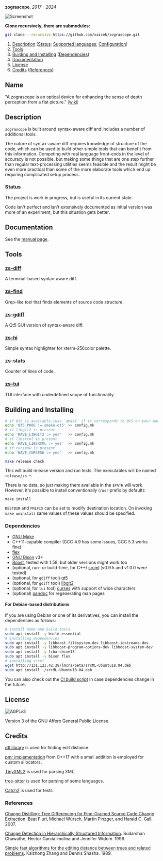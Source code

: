 **zograscope**, _2017 - 2024_

![Screenshot](data/examples/c/screenshot.png)

**Clone recursively, there are submodules:**

```bash
git clone --recursive https://github.com/xaizek/zograscope.git
```

1. [Description](#description) ([Status](#status);
                                [Supported languages](#supported-languages);
                                [Configuration](#configuration))
2. [Tools](#tools)
3. [Building and Installing](#building-and-installing)
   ([Dependencies](#dependencies))
4. [Documentation](#documentation)
5. [License](#license)
6. [Credits](#credits)
   ([References](#references))

## Name ##

"A zograscope is an optical device for enhancing the sense of depth perception
from a flat picture." ([wiki][wiki-zograscope])

## Description ##

`zograscope` is built around syntax-aware diff and includes a number of
additional tools.

The nature of syntax-aware diff requires knowledge of structure of the code,
which can be used to build other simple tools that can benefit from this
information.  Competing with real language front-ends in the level of accuracy
is not possible, but making some things that are one step further than regular
text-processing utilities seems feasible and the result might be even more
practical than some of the more elaborate tools which end up requiring
complicated setup process.

### Status ###

The project is work in progress, but is useful in its current state.

Code isn't perfect and isn't extensively documented as initial version was more
of an experiment, but this situation gets better.

## Documentation ##

See the [manual page](./docs/zograscope.md).

## Tools ##

### [zs-diff](tools/diff/README.md) ###

A terminal-based syntax-aware diff.

### [zs-find](tools/find/README.md) ###

Grep-like tool that finds elements of source code structure.

### [zs-gdiff](tools/gdiff/README.md) ###

A Qt5 GUI version of syntax-aware diff.

### [zs-hi](tools/hi/README.md) ###

Simple syntax highlighter for xterm-256color palette.

### [zs-stats](tools/stats/README.md) ###

Counter of lines of code.

### [zs-tui](tools/tui/README.md) ###

TUI interface with underdefined scope of functionality.

## Building and Installing ##

```bash
# if Qt5 is available (use `qmake` if it corresponds to Qt5 on your machine)
echo 'QT5_PROG := qmake-qt5' >> config.mk
# if libgit2 is present
echo 'HAVE_LIBGIT2 := yes'   >> config.mk
# if libsrcml is present
echo 'HAVE_LIBSRCML := yes'  >> config.mk
# if cursesw is present
echo 'HAVE_CURSESW := yes'   >> config.mk

make release check
```

This will build release version and run tests.  The executables will be named
`release/zs-*`.

There is no data, so just making them available in the `$PATH` will work.
However, it's possible to install conventionally (`/usr` prefix by default):

```
make install
```

`DESTDIR` and `PREFIX` can be set to modify destination location.  On invoking
`make uninstall` same values of these values should be specified.

### Dependencies ###

* [GNU Make][make]
* C++11-capable compiler (GCC 4.9 has some issues, GCC 5.3 works fine)
* [flex][flex]
* [GNU Bison][bison] v3+
* [Boost][boost], tested with 1.58, but older versions might work too
* (optional, run- or build-time, for C++) [srcml][srcml] (v0.9.5 and v1.0.0 were
  tested)
* (optional, for `gdiff` tool) [qt5][qt5]
* (optional, for `gdiff` tool) [libgit2][libgit2]
* (optional, for `tui` tool) [curses][curses] with support of wide characters
* (optional) [pandoc][pandoc] for regenerating man pages

#### For Debian-based distributions ####

If you are using Debian or one of its derivatives, you can install the
dependencies as follows:

```bash
# install make and build tools
sudo apt install -y build-essential
# installing dependencies
sudo apt install -y libboost-filesystem-dev libboost-iostreams-dev
sudo apt install -y libboost-program-options-dev libboost-system-dev
sudo apt install -y libarchive13
sudo apt install -y bison flex
# installing srcml
wget http://131.123.42.38/lmcrs/beta/srcML-Ubuntu18.04.deb
sudo apt install ./srcML-Ubuntu18.04.deb
```

You can also check out the [CI build script](data/appveyor/ubuntu.sh) in case
dependencies change in the future.

## License ##

![AGPLv3](data/agplv3.png)

Version 3 of the GNU Affero General Public License.

## Credits ##

[dtl library][dtl] is used for finding edit distance.

[pmr implementation][pmr] from C++17 with a small addition is employed for
custom allocators.

[TinyXML2][tinyxml2] is used for parsing XML.

[tree-sitter][tree-sitter] is used for parsing of some languages.

[Catch2][catch] is used for tests.

### References ###

[Change Distilling: Tree Differencing for Fine-Grained Source Code Change
Extraction][cd].
Beat Fluri, Michael Würsch, Martin Pinzger, and Harald C. Gall.
2007.

[Change Detection in Hierarchically Structured Information][hier].
Sudarshan Chawathe, Hector Garcia-molina and Jennifer Widom.
1996.

[Simple fast algorithms for the editing distance between trees and related
problems][ted].
Kaizhong Zhang and Dennis Shasha.
1989.

[wiki-zograscope]: https://en.wikipedia.org/wiki/Zograscope

[make]: https://www.gnu.org/software/make/
[flex]: https://github.com/westes/flex
[bison]: https://www.gnu.org/software/bison/
[boost]: http://www.boost.org/
[srcml]: http://www.srcml.org/
[qt5]: https://www.qt.io/
[libgit2]: https://libgit2.org/
[curses]: https://en.wikipedia.org/wiki/Curses_(programming_library)
[pandoc]: https://pandoc.org/

[dtl]: https://github.com/cubicdaiya/dtl
[pmr]: https://github.com/phalpern/CppCon2017Code
[tinyxml2]: https://github.com/leethomason/tinyxml2
[tree-sitter]: https://tree-sitter.github.io/
[catch]: https://github.com/catchorg/Catch2

[cd]: http://www.merlin.uzh.ch/publication/show/2531
[hier]: http://citeseerx.ist.psu.edu/viewdoc/summary?doi=10.1.1.48.9224
[ted]: http://citeseer.ist.psu.edu/viewdoc/summary?doi=10.1.1.460.5601
